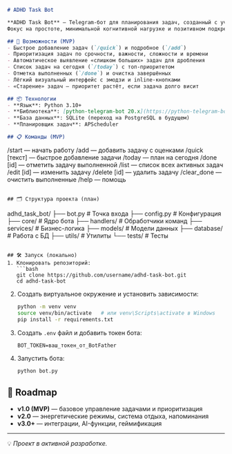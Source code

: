 ```markdown
# ADHD Task Bot

**ADHD Task Bot** — Telegram-бот для планирования задач, созданный с учётом особенностей людей с СДВГ.  
Фокус на простоте, минимальной когнитивной нагрузке и позитивном подкреплении.

## 🚀 Возможности (MVP)
- Быстрое добавление задач (`/quick`) и подробное (`/add`)
- Приоритизация задач по срочности, важности, сложности и времени
- Автоматическое выявление «слишком больших» задач для дробления
- Список задач на сегодня (`/today`) с топ-приоритетом
- Отметка выполненных (`/done`) и очистка завершённых
- Лёгкий визуальный интерфейс с эмодзи и inline-кнопками
- «Старение» задач — приоритет растёт, если задача долго висит

## 📦 Технологии
- **Язык**: Python 3.10+
- **Библиотека**: [python-telegram-bot 20.x](https://python-telegram-bot.org/)
- **База данных**: SQLite (переход на PostgreSQL в будущем)
- **Планировщик задач**: APScheduler

## 📋 Команды (MVP)
```

/start       — начать работу
/add         — добавить задачу с оценками
/quick \[текст] — быстрое добавление задачи
/today       — план на сегодня
/done \[id]   — отметить задачу выполненной
/list        — список всех активных задач
/edit \[id]   — изменить задачу
/delete \[id] — удалить задачу
/clear\_done  — очистить выполненные
/help        — помощь

```

## 🗂 Структура проекта (план)
```

adhd\_task\_bot/
├── bot.py                 # Точка входа
├── config.py              # Конфигурация
├── core/                  # Ядро бота
├── handlers/              # Обработчики команд
├── services/              # Бизнес-логика
├── models/                # Модели данных
├── database/              # Работа с БД
├── utils/                 # Утилиты
└── tests/                 # Тесты

````

## 🛠 Запуск (локально)
1. Клонировать репозиторий:
   ```bash
   git clone https://github.com/username/adhd-task-bot.git
   cd adhd-task-bot
````

2. Создать виртуальное окружение и установить зависимости:

   ```bash
   python -m venv venv
   source venv/bin/activate   # или venv\Scripts\activate в Windows
   pip install -r requirements.txt
   ```
3. Создать `.env` файл и добавить токен бота:

   ```
   BOT_TOKEN=ваш_токен_от_BotFather
   ```
4. Запустить бота:

   ```bash
   python bot.py
   ```

## 📅 Roadmap

* **v1.0 (MVP)** — базовое управление задачами и приоритизация
* **v2.0** — энергетические режимы, система отдыха, напоминания
* **v3.0+** — интеграции, AI-функции, геймификация

---

💡 *Проект в активной разработке.*
